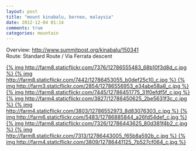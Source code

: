 ```yaml
---
layout: post
title: "mount kinabalu, borneo, malaysia"
date: 2012-12-04 01:14
comments: true
categories: mountain
---
```

Overview: <a href="http://www.summitpost.org/kinabalu/150341">http://www.summitpost.org/kinabalu/150341</a> <br />
Route: Standard Route / Via Ferrata descent <br />

<a href="http://farm8.staticflickr.com/7376/12786555483_180ce50388_o.jpg">
  {% img http://farm8.staticflickr.com/7376/12786555483_68b10f3d8d_c.jpg %}
</a>

<a href="http://farm8.staticflickr.com/7442/12786453055_c2cc394a29_o.jpg">
  {% img http://farm8.staticflickr.com/7442/12786453055_b0def25c10_c.jpg %}
</a>

<a href="http://farm3.staticflickr.com/2854/12786556953_034b99ffcd_o.jpg">
  {% img http://farm3.staticflickr.com/2854/12786556953_e34abe58a8_c.jpg %}
</a>

<a href="http://farm8.staticflickr.com/7445/12786451775_78082e8763_o.jpg">
  {% img http://farm8.staticflickr.com/7445/12786451775_31f0efdf5f_c.jpg %}
</a>

<a href="http://farm4.staticflickr.com/3827/12786450625_0b80415739_o.jpg">
  {% img http://farm4.staticflickr.com/3827/12786450625_2be5631f3c_c.jpg %}
</a>

<a href="http://farm4.staticflickr.com/3803/12786552973_4ef70ccc8d_o.jpg">
  {% img http://farm4.staticflickr.com/3803/12786552973_8d83076303_c.jpg %}
</a>

<a href="http://farm6.staticflickr.com/5483/12786885844_00ef6d74f6_o.jpg">
  {% img http://farm6.staticflickr.com/5483/12786885844_a26fd54def_c.jpg %}
</a>

<a href="http://farm8.staticflickr.com/7326/12786443625_c85ef5e459_o.jpg">
  {% img http://farm8.staticflickr.com/7326/12786443625_80d381f4b2_c.jpg %}
</a>

<a href="http://farm8.staticflickr.com/7313/12786443005_5b9e50773b_o.jpg">
  {% img http://farm8.staticflickr.com/7313/12786443005_f65b8a592b_c.jpg %}
</a>

<a href="http://farm4.staticflickr.com/3809/12786441125_003c1786f3_o.jpg">
  {% img http://farm4.staticflickr.com/3809/12786441125_7b527cf064_c.jpg %}
</a>
